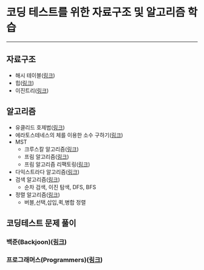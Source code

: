 # 코딩 테스트를 위한 자료구조 및 알고리즘 학습

---

## 자료구조

- 해시 테이블([링크](src/main/java/catsbi/me/datastructure/hashtable/ChainingHashTable.java))
- 힙([링크](src/main/java/catsbi/me/datastructure/heap/MyHeap.java))
- 이진트리([링크](src/main/java/catsbi/me/datastructure/tree/CustomBinaryTree.java))

## 알고리즘

- 유클리드 호제법([링크](src/main/java/catsbi/me/algorithm/math/Euclidean.java))
- 에라토스테네스의 체를 이용한 소수 구하기([링크](src/main/java/catsbi/me/algorithm/math/PrimeNumberCalculator.java))
- MST
    - 크루스칼 알고리즘([링크](src/main/java/catsbi/me/algorithm/mst/Kruskal.java))
    - 프림 알고리즘([링크](src/main/java/catsbi/me/algorithm/mst/Prim.java))
    - 프림 알고리즘 리팩토링([링크](src/main/java/catsbi/me/algorithm/mst/PrimVer2.java))
- 다익스트라다 알고리즘([링크](src/main/java/catsbi/me/algorithm/pathfinder/DijkstraPath.java))
- 검색 알고리즘([링크](src/main/java/catsbi/me/algorithm/search/SearchUtils.java))
    - 순차 검색, 이진 탐색, DFS, BFS
- 정렬 알고리즘([링크](src/main/java/catsbi/me/algorithm/sort/SortingUtils.java))
    - 버블,선택,삽입,퀵,병합 정렬

## 코딩테스트 문제 풀이
### 백준(Backjoon)([링크](src/main/java/catsbi/me/codingtest/backjoon)) 
### 프로그래머스(Programmers)([링크](src/main/java/catsbi/me/codingtest/programmers)) 

